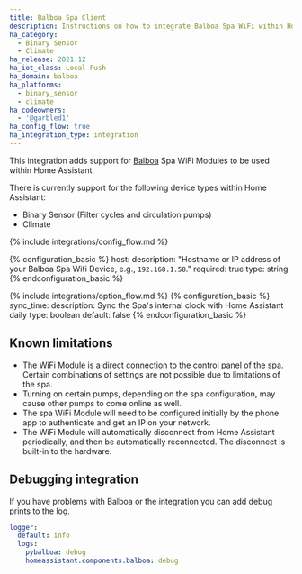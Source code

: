 ```yaml
---
title: Balboa Spa Client
description: Instructions on how to integrate Balboa Spa WiFi within Home Assistant.
ha_category:
  - Binary Sensor
  - Climate
ha_release: 2021.12
ha_iot_class: Local Push
ha_domain: balboa
ha_platforms:
  - binary_sensor
  - climate
ha_codeowners:
  - '@garbled1'
ha_config_flow: true
ha_integration_type: integration
---
```


This integration adds support for [Balboa](http://www.balboawatergroup.com/) Spa WiFi Modules to be used within Home Assistant.

There is currently support for the following device types within Home Assistant:

- Binary Sensor (Filter cycles and circulation pumps)
- Climate

{% include integrations/config_flow.md %}

{% configuration_basic %}
host:
  description: "Hostname or IP address of your Balboa Spa Wifi Device, e.g., `192.168.1.58`."
  required: true
  type: string
{% endconfiguration_basic %}

{% include integrations/option_flow.md %}
{% configuration_basic %}
sync_time:
  description: Sync the Spa's internal clock with Home Assistant daily
  type: boolean
  default: false
{% endconfiguration_basic %}

## Known limitations

- The WiFi Module is a direct connection to the control panel of the spa. Certain combinations of settings are not possible due to limitations of the spa.
- Turning on certain pumps, depending on the spa configuration, may cause other pumps to come online as well.
- The spa WiFi Module will need to be configured initially by the phone app to authenticate and get an IP on your network.
- The WiFi Module will automatically disconnect from Home Assistant periodically, and then be automatically reconnected. The disconnect is built-in to the hardware.

## Debugging integration

If you have problems with Balboa or the integration you can add debug prints to the log.

```yaml
logger:
  default: info
  logs:
    pybalboa: debug
    homeassistant.components.balboa: debug
```
